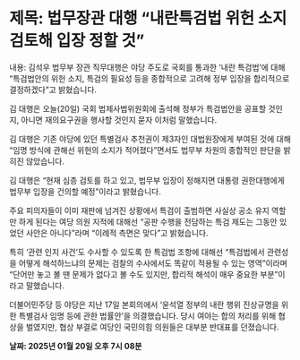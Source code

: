 # **제목: 법무장관 대행 “내란특검법 위헌 소지 검토해 입장 정할 것”**

  내용: 김석우 법무부 장관 직무대행은 야당 주도로 국회를 통과한 ‘내란 특검법’에 대해 “특검법안의 위헌 소지, 특검의 필요성 등을 종합적으로 고려해 정부 입장을 합리적으로 결정하겠다”고 밝혔습니다.

김 대행은 오늘(20일) 국회 법제사법위원회에 출석해 정부가 특검법안을 공표할 것인지, 아니면 재의요구권을 행사할 것인지 묻자 이처럼 말했습니다.

김 대행은 기존 야당에 있던 특별검사 추천권이 제3자인 대법원장에게 부여된 것에 대해 “임명 방식에 관해선 위헌의 소지가 적어졌다”면서도 법무부 차원의 종합적인 판단을 밝히진 않았습니다.

김 대행은 “현재 심층 검토를 하고 있고, 법무부 입장이 정해지면 대통령 권한대행에게 법무부 입장을 건의할 예정”이라고 밝혔습니다.

주요 피의자들이 이미 재판에 넘겨진 상황에서 특검이 출범하면 사실상 공소 유지 역할만 하게 된다는 여당 의원 지적에 대해선 “공판 수행을 전담하는 특검 제도는 그동안 있었던 사안은 아니다”라며 “이례적 측면은 맞다”고 밝혔습니다.

특히 ‘관련 인지 사건’도 수사할 수 있도록 한 특검법 조항에 대해선 “특검법에서 관련성을 어떻게 해석하느냐의 문제는 검찰의 수사에서도 똑같이 적용될 수 있는 영역”이라며 “단어만 놓고 볼 땐 문제가 없다고 볼 수도 있지만, 합리적 해석이 매우 중요한 부분”이라고 말했습니다.

더불어민주당 등 야당은 지난 17일 본회의에서 ‘윤석열 정부의 내란 행위 진상규명을 위한 특별검사 임명 등에 관한 법률안’을 의결했습니다. 당시 여야는 합의 처리를 위해 협상을 벌였지만, 협상 부결로 여당인 국민의힘 의원들은 대부분 반대표를 던졌습니다.

  **날짜: 2025년 01월 20일 오후 7시 08분**